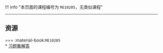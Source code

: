 !!! info "本页面的课程编号为 `ME10205`，无类似课程"

---

## 资源  
=== :material-book:`ME10205`  
    * [习题集解答](https://api.ecylt.top/v1/lanzou_link?url=https://cqu-openlib.lanzout.com/iaxSq23c0r6b&type=down)  
